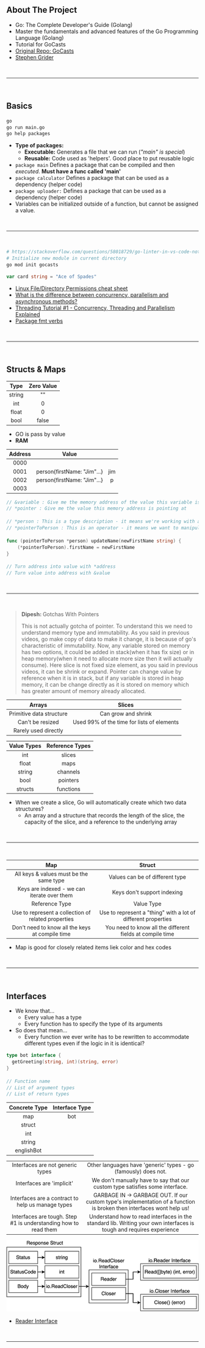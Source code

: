 ## About The Project

- Go: The Complete Developer's Guide (Golang)
- Master the fundamentals and advanced features of the Go Programming Language (Golang)
- Tutorial for GoCasts
- [Original Repo: GoCasts](https://github.com/StephenGrider/GoCasts)
- [Stephen Grider](https://github.com/StephenGrider)

&nbsp;

---

&nbsp;

## Basics

```sh
go
go run main.go
go help packages
```

- <b>Type of packages:</b>
  - <b>Executable:</b> Generates a file that we can run (<i>"main" is special</i>)
  - <b>Reusable:</b> Code used as 'helpers'. Good place to put reusable logic
- <code>package main</code> Defines a package that can be compiled and then _executed_. <b>Must have a func called 'main'</b>
- <code>package calculator</code> Defines a package that can be used as a dependency (helper code)
- <code>package uploader:</code> Defines a package that can be used as a dependency (helper code)
- Variables can be initialized outside of a function, but cannot be assigned a value.

&nbsp;

---

&nbsp;

```sh
# https://stackoverflow.com/questions/58018729/go-linter-in-vs-code-not-working-for-packages-across-multiple-files
# Initialize new module in current directory
go mod init gocasts
```

```go
var card string = "Ace of Spades"
```

- [Linux File/Directory Permissions cheat sheet](https://www.thegeekdiary.com/linux-file-directory-permissions-cheat-sheet/)
- [What is the difference between concurrency, parallelism and asynchronous methods?](https://stackoverflow.com/questions/4844637/what-is-the-difference-between-concurrency-parallelism-and-asynchronous-methods)
- [Threading Tutorial #1 - Concurrency, Threading and Parallelism Explained](https://www.youtube.com/watch?v=olYdb0DdGtM)
- [Package fmt verbs](https://pkg.go.dev/fmt)

&nbsp;

---

&nbsp;

## Structs & Maps

|  Type  | Zero Value |
| :----: | :--------: |
| string |     ""     |
|  int   |     0      |
| float  |     0      |
|  bool  |   false    |

- GO is pass by value
- <b>RAM</b>

| Address |            Value            |     |
| :-----: | :-------------------------: | :-: |
|  0000   |                             |     |
|  0001   | person{firstName: "Jim"...} | jim |
|  0002   | person{firstName: "Jim"...} |  p  |
|  0003   |                             |     |

```go
// &variable : Give me the memory address of the value this variable is pointing at
// *pointer : Give me the value this memory address is pointing at

// *person : This is a type description - it means we're working with a pointer to a person
// *pointerToPerson : This is an operator - it means we want to manipulate the value the pointer is referencing

func (pointerToPerson *person) updateName(newFirstName string) {
	(*pointerToPerson).firstName = newFirstName
}

// Turn address into value with *address
// Turn value into address with &value
```

&nbsp;

---

&nbsp;

> <b>Dipesh: </b> Gotchas With Pointers
>
> This is not actually gotcha of pointer. To understand this we need to understand memory type and immutability. As you said in previous videos, go make copy of data to make it change, it is because of go's characteristic of immutability. Now, any variable stored on memory has two options, it could be added in stack(when it has fix size) or in heap memory(when it need to allocate more size then it will actually consume). Here slice is not fixed size element, as you said in previous videos, it can be shrink or expand. Pointer can change value by reference when it is in stack, but if any variable is stored in heap memory, it can be change directly as it is stored on memory which has greater amount of memory already allocated.

|          Arrays          |                   Slices                   |
| :----------------------: | :----------------------------------------: |
| Primitive data structure |            Can grow and shrink             |
|     Can't be resized     | Used 99% of the time for lists of elements |
|   Rarely used directly   |                                            |

| Value Types | Reference Types |
| :---------: | :-------------: |
|     int     |     slices      |
|    float    |      maps       |
|   string    |    channels     |
|    bool     |    pointers     |
|   structs   |    functions    |

- When we create a slice, Go will automatically create which two data structures?
  - An array and a structure that records the length of the slice, the capacity of the slice, and a reference to the underlying array

&nbsp;

---

&nbsp;

|                         Map                         |                            Struct                             |
| :-------------------------------------------------: | :-----------------------------------------------------------: |
|       All keys & values must be the same type       |                Values can be of different type                |
|     Keys are indexed - we can iterate over them     |                  Keys don't support indexing                  |
|                   Reference Type                    |                          Value Type                           |
| Use to represent a collection of related properties | Use to represent a "thing" with a lot of different properties |
|   Don't need to know all the keys at compile time   |   You need to know all the different fields at compile time   |

- Map is good for closely related items liek color and hex codes

&nbsp;

---

&nbsp;

## Interfaces

- We know that...
  - Every value has a type
  - Every function has to specify the type of its arguments
- So does that mean...
  - Every function we ever write has to be rewritten to accommodate different types even if the logic in it is identical?

```go
type bot interface {
  getGreeting(string, int)(string, error)
}

// Function name
// List of argument types
// List of return types
```

| Concrete Type | Interface Type |
| :-----------: | :------------: |
|      map      |      bot       |
|    struct     |                |
|      int      |                |
|    string     |                |
|  englishBot   |                |

|                                                                 |                                                                                                                      |
| :-------------------------------------------------------------: | :------------------------------------------------------------------------------------------------------------------: |
|                Interfaces are not generic types                 |                            Other languages have 'generic' types - go (famously) does not.                            |
|                    Interfaces are 'implicit'                    |                     We don't manually have to say that our custom type satisfies some interface.                     |
|        Interfaces are a contract to help us manage types        | GARBAGE IN -> GARBAGE OUT. If our custom type's implementation of a function is broken then interfaces wont help us! |
| Interfaces are tough. Step #1 is understanding how to read them | Understand how to read interfaces in the standard lib. Writing your own interfaces is tough and requires experience  |

![response-struct](./diagrams/diagrams-014-response-struct.png)

- [Reader Interface](https://pkg.go.dev/io#Reader)

&nbsp;

---

&nbsp;
